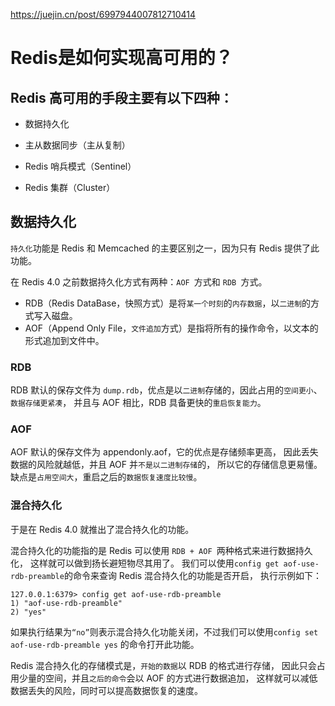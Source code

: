 
<https://juejin.cn/post/6997944007812710414>

# Redis是如何实现高可用的？

## Redis 高可用的手段主要有以下四种：

- 数据持久化

- 主从数据同步（主从复制）

- Redis 哨兵模式（Sentinel）

- Redis 集群（Cluster）


##  数据持久化
`持久化`功能是 Redis 和 Memcached 的主要区别之一，因为只有 Redis 提供了此功能。

在 Redis 4.0 之前数据持久化方式有两种：`AOF `方式和 `RDB `方式。

- RDB（Redis DataBase，快照方式）是将`某一个时刻`的`内存数据`，以`二进制`的方式写入磁盘。
- AOF（Append Only File，`文件追加`方式）是指将所有的操作命令，以文本的形式追加到文件中。


### RDB

RDB 默认的保存文件为 `dump.rdb`，优点是以`二进制`存储的，因此占用的`空间更小`、`数据存储更紧凑`，
并且与 AOF 相比，RDB 具备更快的`重启恢复能力`。

### AOF
AOF 默认的保存文件为 appendonly.aof，它的优点是存储频率更高，
因此丢失数据的风险就越低，并且 AOF 并`不是以二进制存储`的，
所以它的存储信息更易懂。缺点是`占用空间大`，重启之后的`数据恢复速度比较慢`。


### 混合持久化
于是在 Redis 4.0 就推出了混合持久化的功能。

混合持久化的功能指的是 Redis 可以使用 `RDB + AOF `两种格式来进行数据持久化，
这样就可以做到扬长避短物尽其用了。
我们可以使用`config get aof-use-rdb-preamble`的命令来查询 Redis 混合持久化的功能是否开启，
执行示例如下：

```shell
127.0.0.1:6379> config get aof-use-rdb-preamble
1) "aof-use-rdb-preamble"
2) "yes"
```
如果执行结果为`“no”`则表示混合持久化功能关闭，不过我们可以使用`config set aof-use-rdb-preamble yes`
的命令打开此功能。

Redis 混合持久化的存储模式是，`开始的数据`以 RDB 的格式进行存储，
因此只会占用少量的空间，并且`之后的命令`会以 AOF 的方式进行数据追加，
这样就可以减低数据丢失的风险，同时可以提高数据恢复的速度。

